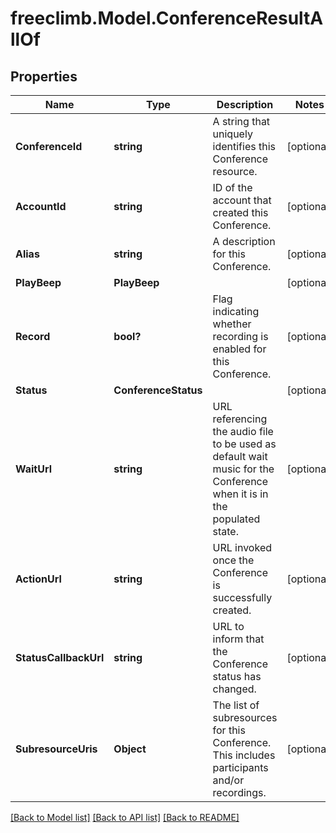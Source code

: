 # freeclimb.Model.ConferenceResultAllOf

## Properties

Name | Type | Description | Notes
------------ | ------------- | ------------- | -------------
**ConferenceId** | **string** | A string that uniquely identifies this Conference resource. | [optional] 
**AccountId** | **string** | ID of the account that created this Conference. | [optional] 
**Alias** | **string** | A description for this Conference. | [optional] 
**PlayBeep** | **PlayBeep** |  | [optional] 
**Record** | **bool?** | Flag indicating whether recording is enabled for this Conference. | [optional] 
**Status** | **ConferenceStatus** |  | [optional] 
**WaitUrl** | **string** | URL referencing the audio file to be used as default wait music for the Conference when it is in the populated state. | [optional] 
**ActionUrl** | **string** | URL invoked once the Conference is successfully created. | [optional] 
**StatusCallbackUrl** | **string** | URL to inform that the Conference status has changed. | [optional] 
**SubresourceUris** | **Object** | The list of subresources for this Conference. This includes participants and/or recordings. | [optional] 

[[Back to Model list]](../README.md#documentation-for-models) [[Back to API list]](../README.md#documentation-for-api-endpoints) [[Back to README]](../README.md)

